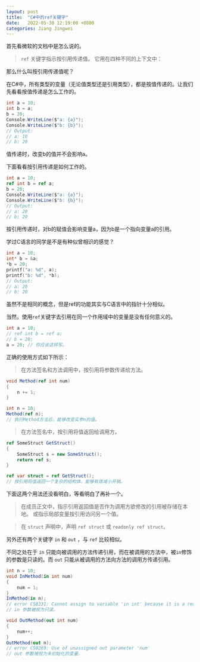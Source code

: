 ```yaml
---
layout: post
title:  "C#中的ref关键字"
date:   2022-05-30 12:19:00 +0800
categories: Jiang Jingwei
---
```

首先看微软的文档中是怎么说的。

> `ref` 关键字指示按引用传递值。 它用在四种不同的上下文中：

那么什么叫按引用传递值呢？

在C#中，所有类型的变量（无论值类型还是引用类型），都是按值传递的。让我们先看看按值传递是怎么工作的。

```csharp
int a = 10;
int b = a;
b = 20;
Console.WriteLine($"a: {a}");
Console.WriteLine($"b: {b}");
// Output: 
// a: 10
// b: 20
```
值传递时，改变b的值并不会影响a。

下面看看按引用传递是如何工作的。

```csharp
int a = 10;
ref int b = ref a;
b = 20;
Console.WriteLine($"a: {a}");
Console.WriteLine($"b: {b}");
// Output: 
// a: 20
// b: 20
```
按引用传递时，对b的赋值会影响变量a，因为b是一个指向变量a的引用。

学过C语言的同学是不是有种似曾相识的感觉？

```C
int a = 10;
int* b = &a;
*b = 20;
printf("a: %d", a);
printf("b: %d", *b);
// Output:
// a: 20
// b: 20
```
虽然不是相同的概念，但是ref的功能其实与C语言中的指针十分相似。

当然，使用`ref`关键字去引用在同一个作用域中的变量是没有任何意义的。

```csharp
int a = 10;
// ref int b = ref a;
// b = 20; 
a = 20; // 你应该这样写。
```

正确的使用方式如下所示：

> 在方法签名和方法调用中，按引用将参数传递给方法。

```csharp
void Method(ref int num)
{
    n += 1;
}

int n = 10;
Method(ref n);
// 执行Method方法后，能够改变实参n的值。
```

> 在方法签名中，按引用将值返回给调用方。

```csharp
ref SomeStruct GetStruct()
{
    SomeStruct s = new SomeStruct();
    return ref s;
}

ref var struct = ref GetStruct();
// 按引用将值返回一个复杂的结构体，能够有效减小开销。
```
下面这两个用法还没看明白，等看明白了再补一个。

> 在成员正文中，指示引用返回值是否作为调用方欲修改的引用被存储在本地。 或指示局部变量按引用访问另一个值。

> 在 `struct` 声明中，声明 `ref struct` 或 `readonly ref struct`。

另外还有两个关键字 `in` 和 `out` ，与 `ref` 比较相似。

不同之处在于 `in` 只能向被调用的方法传递引用，而在被调用的方法中，被`in`修饰的参数是只读的。而 `out` 只能从被调用的方法向方法的调用方传递引用。

```csharp
int n = 10;
void InMethod(in int num)
{
    num = 1;
}
InMethod(in n);
// error CS8331: Cannot assign to variable 'in int' because it is a readonly variable
// in 参数被视为只读。

void OutMethod(out int num)
{
    num++;
}
OutMethod(out n);
// error CS0269: Use of unassigned out parameter 'num'
// out 参数被视为未初始化的变量。
```